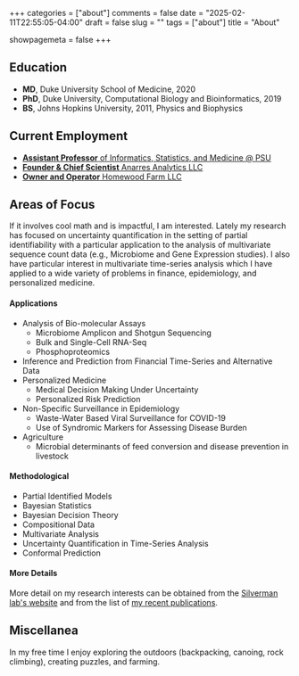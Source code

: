 +++
categories = ["about"]
comments = false
date = "2025-02-11T22:55:05-04:00"
draft = false
slug = ""
tags = ["about"]
title = "About"

showpagemeta = false
+++


## Education
- **MD**, Duke University School of Medicine, 2020
- **PhD**, Duke University, Computational Biology and Bioinformatics, 2019
- **BS**, Johns Hopkins University, 2011, Physics and Biophysics

## Current Employment

- [**Assistant Professor** of Informatics, Statistics, and Medicine @ PSU](https://ist.psu.edu/directory/jds6696)
- [**Founder & Chief Scientist** Anarres Analytics LLC](/consulting/) 
- [**Owner and Operator** Homewood Farm LLC](https://jsilve24.github.io/HomewoodFarm/)

## Areas of Focus

If it involves cool math and is impactful, I am interested. Lately my research has focused on uncertainty quantification in the setting of partial identifiability with a particular application to the analysis of multivariate sequence count data (e.g., Microbiome and Gene Expression studies). I also have particular interest in multivariate time-series analysis which I have applied to a wide variety of problems in finance, epidemiology, and personalized medicine. 


#### Applications
- Analysis of Bio-molecular Assays 
  - Microbiome Amplicon and Shotgun Sequencing
  - Bulk and Single-Cell RNA-Seq
  - Phosphoproteomics 
- Inference and Prediction from Financial Time-Series and Alternative Data
- Personalized Medicine
  - Medical Decision Making Under Uncertainty 
  - Personalized Risk Prediction 
- Non-Specific Surveillance in Epidemiology
  - Waste-Water Based Viral Surveillance for COVID-19
  - Use of Syndromic Markers for Assessing Disease Burden
- Agriculture
  - Microbial determinants of feed conversion and disease prevention in livestock

#### Methodological 
- Partial Identified Models
- Bayesian Statistics
- Bayesian Decision Theory 
- Compositional Data
- Multivariate Analysis 
- Uncertainty Quantification in Time-Series Analysis 
- Conformal Prediction

#### More Details

More detail on my research interests can be obtained from the [Silverman lab's website](https://jsilve24.github.io/SilvermanLab/research/) and from the list of [my recent publications](https://scholar.google.com/citations?user=V8RmiSAAAAAJ%26hl&user=V8RmiSAAAAAJ). 

## Miscellanea 

In my free time I enjoy exploring the outdoors (backpacking, canoing, rock climbing), creating puzzles, and farming. 
